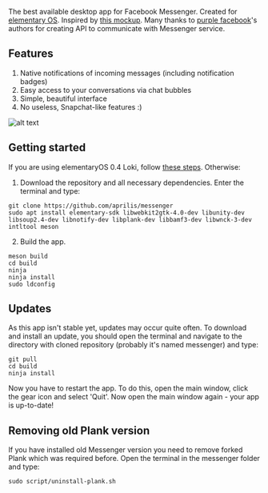 The best available desktop app for Facebook Messenger. Created for [elementary OS](https://elementary.io). Inspired by [this mockup](https://github.com/elementary/mockups/blob/master/apps/plank/with-chat-bubble.png). Many thanks to [purple facebook](https://github.com/dequis/purple-facebook)'s authors for creating API to communicate with Messenger service.

## Features

1. Native notifications of incoming messages (including notification badges)
2. Easy access to your conversations via chat bubbles
3. Simple, beautiful interface
4. No useless, Snapchat-like features :)

![alt text](https://raw.githubusercontent.com/aprilis/messenger/master/data/screenshot.png)

## Getting started

If you are using elementaryOS 0.4 Loki, follow [these steps](https://github.com/aprilis/messenger/blob/loki/README.md). Otherwise:

1. Download the repository and all necessary dependencies. Enter the terminal and type:

  ```
  git clone https://github.com/aprilis/messenger
  sudo apt install elementary-sdk libwebkit2gtk-4.0-dev libunity-dev libsoup2.4-dev libnotify-dev libplank-dev libbamf3-dev libwnck-3-dev intltool meson
  ```

2. Build the app.

  ```
  meson build
  cd build
  ninja
  ninja install
  sudo ldconfig
  ```

## Updates

As this app isn't stable yet, updates may occur quite often. To download and install an update, you should open the terminal and navigate to the directory with cloned repository (probably it's named messenger) and type:

  ```
  git pull
  cd build
  ninja install
  ```

Now you have to restart the app. To do this, open the main window, click the gear icon and select 'Quit'. Now open the main window again - your app is up-to-date!

## Removing old Plank version

If you have installed old Messenger version you need to remove forked Plank which was required before. Open the terminal in the messenger folder and type:

  ```
  sudo script/uninstall-plank.sh
  ```
